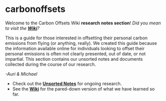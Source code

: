 # carbonoffsets

Welcome to the Carbon Offsets Wiki **research notes section**! _Did you mean to visit the **[Wiki](https://github.com/aurimasmb/carbonoffsets/wiki)**?_

This is a guide for those interested in offsetting their personal carbon emissions from flying (or anything, really). We created this guide because the information available online for individuals looking to offset their personal emissions is often not clearly presented, out of date, or not impartial. This section contains our unsorted notes and documents collected during the course of our research. 

_-Auri & Michael_

* Check out the [**Unsorted Notes**](./UnsortedNotes.md) for ongoing research.
* See the [**Wiki**](https://github.com/aurimasmb/carbonoffsets/wiki) for the pared-down version of what we have learned so far.

